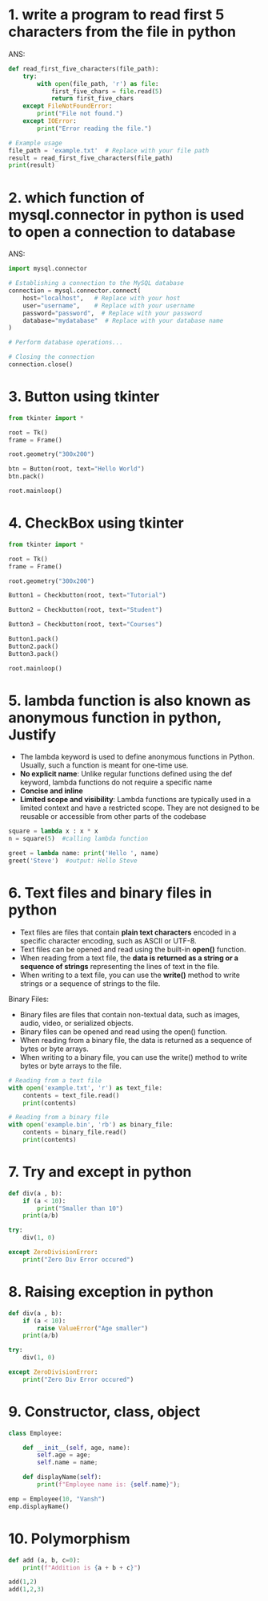 # 1. write a program to read first 5 characters from the file in python

ANS:

```Python
def read_first_five_characters(file_path):
    try:
        with open(file_path, 'r') as file:
            first_five_chars = file.read(5)
            return first_five_chars
    except FileNotFoundError:
        print("File not found.")
    except IOError:
        print("Error reading the file.")

# Example usage
file_path = 'example.txt'  # Replace with your file path
result = read_first_five_characters(file_path)
print(result)
```

# 2. which function of mysql.connector in python is used to open a connection to database

ANS:

```Python
import mysql.connector

# Establishing a connection to the MySQL database
connection = mysql.connector.connect(
    host="localhost",   # Replace with your host
    user="username",    # Replace with your username
    password="password",  # Replace with your password
    database="mydatabase"  # Replace with your database name
)

# Perform database operations...

# Closing the connection
connection.close()

```

# 3. Button using tkinter

```Python
from tkinter import *

root = Tk()
frame = Frame()

root.geometry("300x200")

btn = Button(root, text="Hello World")
btn.pack()

root.mainloop()
```

# 4. CheckBox using tkinter

```Python
from tkinter import *

root = Tk()
frame = Frame()

root.geometry("300x200")

Button1 = Checkbutton(root, text="Tutorial")

Button2 = Checkbutton(root, text="Student")

Button3 = Checkbutton(root, text="Courses")

Button1.pack()
Button2.pack()
Button3.pack()

root.mainloop()
```

# 5. lambda function is also known as anonymous function in python, Justify

- The lambda keyword is used to define anonymous functions in Python. Usually, such a function is meant for one-time use.
- **No explicit name**: Unlike regular functions defined using the def keyword, lambda functions do not require a specific name
- **Concise and inline**
- **Limited scope and visibility**: Lambda functions are typically used in a limited context and have a restricted scope. They are not designed to be reusable or accessible from other parts of the codebase

```Python
square = lambda x : x * x
n = square(5)  #calling lambda function

greet = lambda name: print('Hello ', name)
greet('Steve')  #output: Hello Steve

```

# 6. Text files and binary files in python

- Text files are files that contain **plain text characters** encoded in a specific character encoding, such as ASCII or UTF-8.
- Text files can be opened and read using the built-in **open()** function.
- When reading from a text file, the **data is returned as a string or a sequence of strings** representing the lines of text in the file.
- When writing to a text file, you can use the **write()** method to write strings or a sequence of strings to the file.

Binary Files:

- Binary files are files that contain non-textual data, such as images, audio, video, or serialized objects.
- Binary files can be opened and read using the open() function.
- When reading from a binary file, the data is returned as a sequence of bytes or byte arrays.
- When writing to a binary file, you can use the write() method to write bytes or byte arrays to the file.

```Python
# Reading from a text file
with open('example.txt', 'r') as text_file:
    contents = text_file.read()
    print(contents)

# Reading from a binary file
with open('example.bin', 'rb') as binary_file:
    contents = binary_file.read()
    print(contents)

```

# 7. Try and except in python

```Python
def div(a , b):
    if (a < 10):
        print("Smaller than 10")
    print(a/b)

try:
    div(1, 0)

except ZeroDivisionError:
    print("Zero Div Error occured")

```

# 8. Raising exception in python

```Python
def div(a , b):
    if (a < 10):
        raise ValueError("Age smaller")
    print(a/b)

try:
    div(1, 0)

except ZeroDivisionError:
    print("Zero Div Error occured")

```

# 9. Constructor, class, object

```Python
class Employee:

    def __init__(self, age, name):
        self.age = age;
        self.name = name;

    def displayName(self):
        print(f"Employee name is: {self.name}");

emp = Employee(10, "Vansh")
emp.displayName()

```

# 10. Polymorphism

```Python
def add (a, b, c=0):
    print(f"Addition is {a + b + c}")

add(1,2)
add(1,2,3)

```
